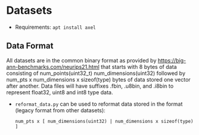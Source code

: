 # Datasets

* Requirements: `apt install axel`

## Data Format

All datasets are in the common binary format as provided by https://big-ann-benchmarks.com/neurips21.html that starts
with 8 bytes of data consisting of num_points(uint32_t) num_dimensions(uint32) followed by num_pts x num_dimensions x
sizeof(type) bytes of data stored one vector after another.
Data files will have suffixes .fbin, .u8bin, and .i8bin to represent float32, uint8 and int8 type data.

* `reformat_data.py` can be used to reformat data stored in the format (legacy format from other datasets):
    ```
    num_pts x [ num_dimensions(uint32) | num_dimensions x sizeof(type) ]
    ```
